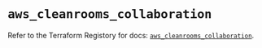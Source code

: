 # `aws_cleanrooms_collaboration`

Refer to the Terraform Registory for docs: [`aws_cleanrooms_collaboration`](https://registry.terraform.io/providers/hashicorp/aws/5.23.0/docs/resources/cleanrooms_collaboration).
